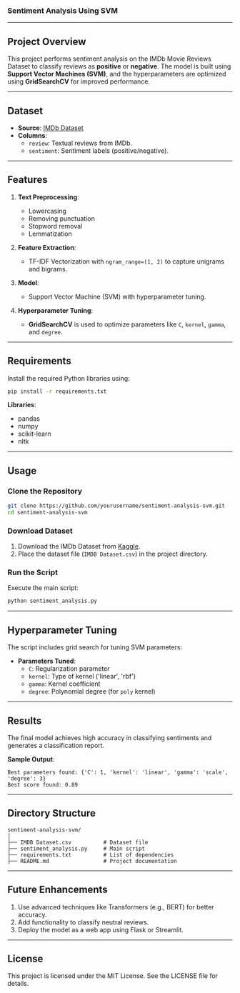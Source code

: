 ### Sentiment Analysis Using SVM

---

## **Project Overview**
This project performs sentiment analysis on the IMDb Movie Reviews Dataset to classify reviews as **positive** or **negative**. The model is built using **Support Vector Machines (SVM)**, and the hyperparameters are optimized using **GridSearchCV** for improved performance.

---

## **Dataset**
- **Source**: [IMDb Dataset](https://www.kaggle.com/lakshmi25npathi/imdb-dataset-of-50k-movie-reviews)
- **Columns**:
  - `review`: Textual reviews from IMDb.
  - `sentiment`: Sentiment labels (positive/negative).

---

## **Features**
1. **Text Preprocessing**:
   - Lowercasing
   - Removing punctuation
   - Stopword removal
   - Lemmatization

2. **Feature Extraction**:
   - TF-IDF Vectorization with `ngram_range=(1, 2)` to capture unigrams and bigrams.

3. **Model**:
   - Support Vector Machine (SVM) with hyperparameter tuning.

4. **Hyperparameter Tuning**:
   - **GridSearchCV** is used to optimize parameters like `C`, `kernel`, `gamma`, and `degree`.

---

## **Requirements**
Install the required Python libraries using:

```bash
pip install -r requirements.txt
```

**Libraries**:
- pandas
- numpy
- scikit-learn
- nltk

---

## **Usage**

### Clone the Repository
```bash
git clone https://github.com/yourusername/sentiment-analysis-svm.git
cd sentiment-analysis-svm
```

### Download Dataset
1. Download the IMDb Dataset from [Kaggle](https://www.kaggle.com/lakshmi25npathi/imdb-dataset-of-50k-movie-reviews).
2. Place the dataset file (`IMDB Dataset.csv`) in the project directory.

### Run the Script
Execute the main script:

```bash
python sentiment_analysis.py
```

---

## **Hyperparameter Tuning**
The script includes grid search for tuning SVM parameters:

- **Parameters Tuned**:
  - `C`: Regularization parameter
  - `kernel`: Type of kernel ('linear', 'rbf')
  - `gamma`: Kernel coefficient
  - `degree`: Polynomial degree (for `poly` kernel)

---

## **Results**
The final model achieves high accuracy in classifying sentiments and generates a classification report.

**Sample Output**:
```
Best parameters found: {'C': 1, 'kernel': 'linear', 'gamma': 'scale', 'degree': 3}
Best score found: 0.89
```

---

## **Directory Structure**
```
sentiment-analysis-svm/
│
├── IMDB Dataset.csv          # Dataset file
├── sentiment_analysis.py     # Main script
├── requirements.txt          # List of dependencies
├── README.md                 # Project documentation
```

---

## **Future Enhancements**
1. Use advanced techniques like Transformers (e.g., BERT) for better accuracy.
2. Add functionality to classify neutral reviews.
3. Deploy the model as a web app using Flask or Streamlit.

---

## **License**
This project is licensed under the MIT License. See the LICENSE file for details.
